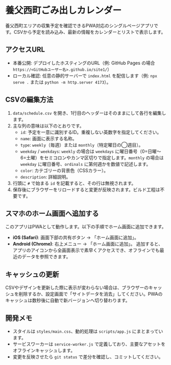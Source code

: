 # 養父西町ごみ出しカレンダー

養父西町エリアの収集予定を確認できるPWA対応のシングルページアプリです。CSVから予定を読み込み、最新の情報をカレンダーとリストで表示します。

## アクセスURL
- 本番公開: デプロイしたホスティングのURL（例: GitHub Pages の場合 `https://<GitHubユーザー名>.github.io/site1/`）
- ローカル確認: 任意の静的サーバーで `index.html` を配信します（例: `npx serve .` または `python -m http.server 4173`）。

## CSVの編集方法
1. `data/schedule.csv` を開き、1行目のヘッダーはそのままにして各行を編集します。
2. 主な列の意味は以下のとおりです。
   - `id`: 予定を一意に識別するID。重複しない英数字を指定してください。
   - `name`: 画面に表示する名称。
   - `type`: `weekly`（毎週）または `monthly`（特定曜日の◯週目）。
   - `weekday` / `weekdays`: `weekly` の場合は `weekdays` に曜日番号（0=日曜〜6=土曜）をセミコロンやカンマ区切りで指定します。`monthly` の場合は `weekday` に曜日番号、`ordinals` に第何週かを数値で記述します。
   - `color`: カテゴリーの背景色（CSSカラー）。
   - `description`: 詳細説明。
3. 行頭に `#` で始まる `id` を記載すると、その行は無視されます。
4. 保存後にブラウザーをリロードすると変更が反映されます。ビルド工程は不要です。

## スマホのホーム画面へ追加する
このアプリはPWAとして動作します。以下の手順でホーム画面に追加できます。
- **iOS (Safari)**: 画面下部の共有ボタン → 「ホーム画面に追加」。
- **Android (Chrome)**: 右上メニュー → 「ホーム画面に追加」。
追加すると、アプリのアイコンから全画面表示で素早くアクセスでき、オフラインでも最近のデータを参照できます。

## キャッシュの更新
CSVやデザインを更新した際に表示が変わらない場合は、ブラウザーのキャッシュを削除するか、設定画面で「サイトデータを消去」してください。PWAのキャッシュは数秒後に自動で新バージョンへ切り替わります。

## 開発メモ
- スタイルは `styles/main.css`、動的処理は `scripts/app.js` にまとまっています。
- サービスワーカーは `service-worker.js` で定義しており、主要なアセットをオフラインキャッシュします。
- 変更を反映させたら `git status` で差分を確認し、コミットしてください。
